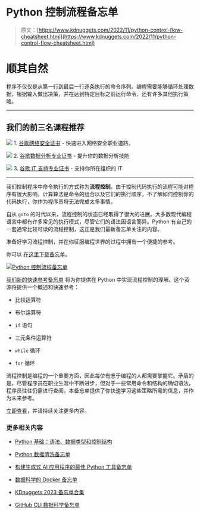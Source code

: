 # Python 控制流程备忘单

> 原文：[https://www.kdnuggets.com/2022/11/python-control-flow-cheatsheet.html](https://www.kdnuggets.com/2022/11/python-control-flow-cheatsheet.html)

# 顺其自然

程序不仅仅是从第一行到最后一行逐条执行的命令序列。编程需要能够循环处理数据，根据输入做出决策，并在达到特定目标之前运行命令，还有许多其他执行策略。

* * *

## 我们的前三名课程推荐

![](../Images/0244c01ba9267c002ef39d4907e0b8fb.png) 1\. [谷歌网络安全证书](https://www.kdnuggets.com/google-cybersecurity) - 快速进入网络安全职业道路。

![](../Images/e225c49c3c91745821c8c0368bf04711.png) 2\. [谷歌数据分析专业证书](https://www.kdnuggets.com/google-data-analytics) - 提升你的数据分析技能

![](../Images/0244c01ba9267c002ef39d4907e0b8fb.png) 3\. [谷歌 IT 支持专业证书](https://www.kdnuggets.com/google-itsupport) - 支持你所在组织的 IT

* * *

我们控制程序中命令执行的方式称为**流程控制**。由于控制代码执行的流程可能对程序有很大影响，计算算法是命令的组合以及它们的执行顺序。不了解如何控制你的代码执行，你作为程序员将无法完成太多事情。

自从 `goto` 的时代以来，流程控制的状态已经取得了很大的进展。大多数现代编程语言中都有许多常见的执行模式，尽管它们的语法因语言而异。Python 有自己的一套通常比较可读的流程控制，这正是我们最新备忘单关注的内容。

准备好学习流程控制，并在你征服编程世界的过程中拥有一个便捷的参考。

你可以 [在这里下载备忘单](https://www.kdnuggets.com/publications/sheets/Python_Control_Flow_Cheatsheet_KDnuggets.pdf)。

[](https://www.kdnuggets.com/publications/sheets/Python_Control_Flow_Cheatsheet_KDnuggets.pdf)

[![Python 控制流程备忘单](../Images/08dce803c057523d094afd36551d2907.png)](https://www.kdnuggets.com/publications/sheets/Python_Control_Flow_Cheatsheet_KDnuggets.pdf)

[我们新的快速参考备忘单](https://www.kdnuggets.com/publications/sheets/Python_Control_Flow_Cheatsheet_KDnuggets.pdf) 将为你提供在 Python 中实现流程控制的理解。这个资源将提供一个概述和快速参考：

+   比较运算符

+   布尔运算符

+   `if` 语句

+   三元条件运算符

+   `while` 循环

+   `for` 循环

流程控制是编程的一个重要方面，因此每位有志于编程的人都需要掌握它。矛盾的是，尽管程序员在职业生涯中不断进步，但对于一些常用命令和结构的确切语法，程序员往往仍需进行查阅。本备忘单提供了你快速学习这些策略所需的信息，并作为未来参考。

[立即查看](https://www.kdnuggets.com/publications/sheets/Python_Control_Flow_Cheatsheet_KDnuggets.pdf)，并请持续关注更多内容。

### 更多相关内容

+   [Python 基础：语法、数据类型和控制结构](https://www.kdnuggets.com/python-basics-syntax-data-types-and-control-structures)

+   [Python 数据清洗备忘单](https://www.kdnuggets.com/2023/02/data-cleaning-python-cheat-sheet.html)

+   [构建生成式 AI 应用程序的最佳 Python 工具备忘单](https://www.kdnuggets.com/2023/08/best-python-tools-generative-ai-cheat-sheet.html)

+   [数据科学的 Docker 备忘单](https://www.kdnuggets.com/2023/02/docker-data-science-cheat-sheet.html)

+   [KDnuggets 2023 备忘单合集](https://www.kdnuggets.com/the-kdnuggets-2023-cheat-sheet-collection)

+   [GitHub CLI 数据科学备忘单](https://www.kdnuggets.com/2023/03/github-cli-data-science-cheat-sheet.html)
